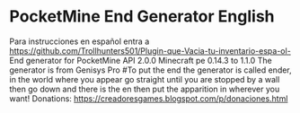 # PocketMine End Generator English 
Para instrucciones en español entra a https://github.com/Trollhunters501/Plugin-que-Vacia-tu-inventario-espa-ol-
End generator for PocketMine API 2.0.0 Minecraft pe 0.14.3 to 1.1.0 The generator is from Genisys Pro
#To put the end the generator is called ender, in the world where you appear go straight until you are stopped by a wall then go down and there is the en then put the apparition in wherever you want!
Donations: https://creadoresgames.blogspot.com/p/donaciones.html
